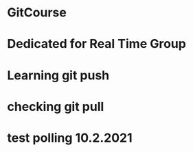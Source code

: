 # GitCourse
# Dedicated for Real Time Group
# Learning git push
# checking git pull
# test polling 10.2.2021
#
